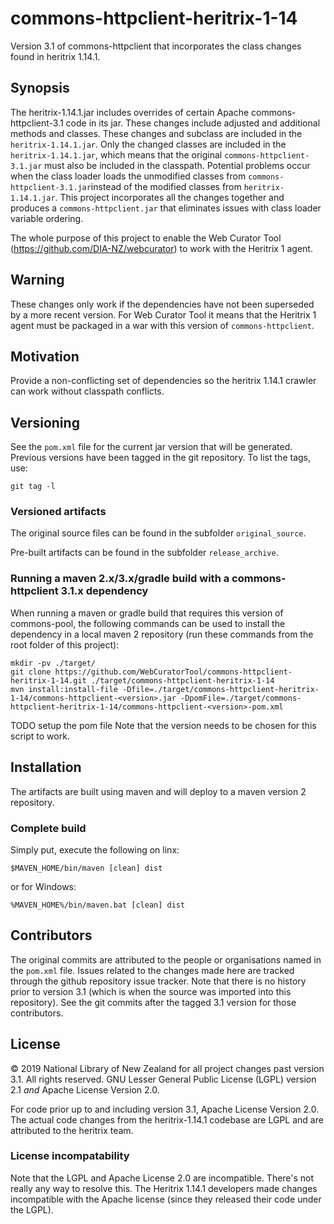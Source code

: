 # commons-httpclient-heritrix-1-14
Version 3.1 of commons-httpclient that incorporates the class changes found in heritrix 1.14.1.

## Synopsis

The heritrix-1.14.1.jar includes overrides of certain Apache commons-httpclient-3.1 code in its jar. These changes include
adjusted and additional methods and classes. These changes and subclass are included in the `heritrix-1.14.1.jar`. Only
the changed classes are included in the `heritrix-1.14.1.jar`, which means that the original `commons-httpclient-3.1.jar` must
also be included in the classpath. Potential problems occur when the class loader loads the unmodified classes from
`commons-httpclient-3.1.jar`instead of the modified classes from `heritrix-1.14.1.jar`. This project incorporates all the
changes together and produces a `commons-httpclient.jar` that eliminates issues with class loader variable ordering.

The whole purpose of this project to enable the Web Curator Tool (https://github.com/DIA-NZ/webcurator) to work with the Heritrix 1
agent.

## Warning

These changes only work if the dependencies have not been superseded by a more recent version. For Web Curator Tool it means that
the Heritrix 1 agent must be packaged in a war with this version of `commons-httpclient`.

## Motivation

Provide a non-conflicting set of dependencies so the heritrix 1.14.1 crawler can work without classpath conflicts.

## Versioning

See the `pom.xml` file for the current jar version that will be generated. Previous versions have been tagged in the
git repository. To list the tags, use:
```
git tag -l
```

### Versioned artifacts

The original source files can be found in the subfolder `original_source`.

Pre-built artifacts can be found in the subfolder `release_archive`.

### Running a maven 2.x/3.x/gradle build with a commons-httpclient 3.1.x dependency

When running a maven or gradle build that requires this version of commons-pool, the following commands can be used to
install the dependency in a local maven 2 repository (run these commands from the root folder of this project):
```
mkdir -pv ./target/
git clone https://github.com/WebCuratorTool/commons-httpclient-heritrix-1-14.git ./target/commons-httpclient-heritrix-1-14
mvn install:install-file -Dfile=./target/commons-httpclient-heritrix-1-14/commons-httpclient-<version>.jar -DpomFile=./target/commons-httpclient-heritrix-1-14/commons-httpclient-<version>-pom.xml
```
TODO setup the pom file
Note that the version needs to be chosen for this script to work.

## Installation

The artifacts are built using maven and will deploy to a maven version 2 repository.


### Complete build

Simply put, execute the following on linx:
```
$MAVEN_HOME/bin/maven [clean] dist
```
or for Windows:
```
%MAVEN_HOME%/bin/maven.bat [clean] dist
```

## Contributors

The original commits are attributed to the people or organisations named in the `pom.xml` file. Issues related to the changes made
here are tracked through the github repository issue tracker. Note that there is no history prior to version 3.1 (which is when
the source was imported into this repository). See the git commits after the tagged 3.1 version for those contributors.

## License

&copy; 2019 National Library of New Zealand for all project changes past version 3.1. All rights reserved.
GNU Lesser General Public License (LGPL) version 2.1 *and* Apache License Version 2.0.

For code prior up to and including version 3.1, Apache License Version 2.0. The actual code changes from the heritrix-1.14.1
codebase are LGPL and are attributed to the heritrix team.

### License incompatability

Note that the LGPL and Apache License 2.0 are incompatible. There's not really any way to resolve this. The Heritrix 1.14.1
developers made changes incompatible with the Apache license (since they released their code under the LGPL).
